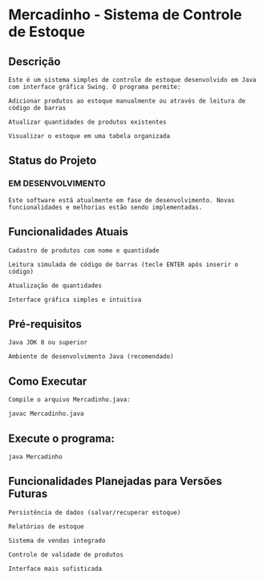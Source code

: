 # Mercadinho - Sistema de Controle de Estoque
## Descrição
    Este é um sistema simples de controle de estoque desenvolvido em Java com interface gráfica Swing. O programa permite:

    Adicionar produtos ao estoque manualmente ou através de leitura de código de barras

    Atualizar quantidades de produtos existentes

    Visualizar o estoque em uma tabela organizada

## Status do Projeto
### EM DESENVOLVIMENTO 

    Este software está atualmente em fase de desenvolvimento. Novas funcionalidades e melhorias estão sendo implementadas.

  ## Funcionalidades Atuais
    Cadastro de produtos com nome e quantidade

    Leitura simulada de código de barras (tecle ENTER após inserir o código)

    Atualização de quantidades

    Interface gráfica simples e intuitiva

  ## Pré-requisitos
    Java JDK 8 ou superior

    Ambiente de desenvolvimento Java (recomendado)

  ## Como Executar
    Compile o arquivo Mercadinho.java:

    javac Mercadinho.java
  ## Execute o programa:

    java Mercadinho
  ## Funcionalidades Planejadas para Versões Futuras
    Persistência de dados (salvar/recuperar estoque)

    Relatórios de estoque

    Sistema de vendas integrado

    Controle de validade de produtos

    Interface mais sofisticada

